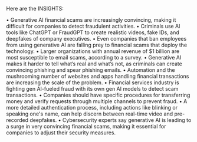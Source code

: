 Here are the INSIGHTS:

• Generative AI financial scams are increasingly convincing, making it difficult for companies to detect fraudulent activities.
• Criminals use AI tools like ChatGPT or FraudGPT to create realistic videos, fake IDs, and deepfakes of company executives.
• Even companies that ban employees from using generative AI are falling prey to financial scams that deploy the technology.
• Larger organizations with annual revenue of $1 billion are most susceptible to email scams, according to a survey.
• Generative AI makes it harder to tell what’s real and what’s not, as criminals can create convincing phishing and spear phishing emails.
• Automation and the mushrooming number of websites and apps handling financial transactions are increasing the scale of the problem.
• Financial services industry is fighting gen AI-fueled fraud with its own gen AI models to detect scam transactions.
• Companies should have specific procedures for transferring money and verify requests through multiple channels to prevent fraud.
• A more detailed authentication process, including actions like blinking or speaking one's name, can help discern between real-time video and pre-recorded deepfakes.
• Cybersecurity experts say generative AI is leading to a surge in very convincing financial scams, making it essential for companies to adjust their security measures.
